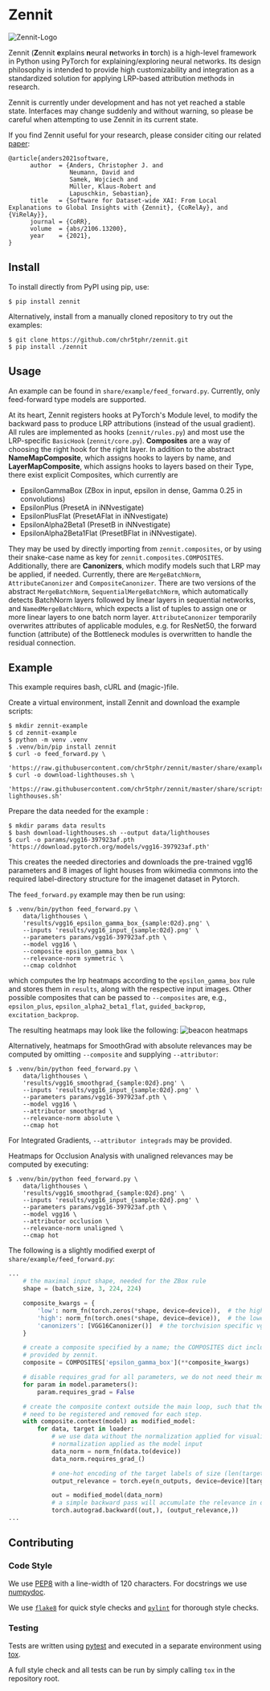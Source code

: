 # Zennit
![Zennit-Logo](https://raw.githubusercontent.com/chr5tphr/zennit/master/share/img/zennit.png)


Zennit (**Z**ennit **e**xplains **n**eural **n**etworks **i**n **t**orch)
is a high-level framework in Python using PyTorch for explaining/exploring neural networks.
Its design philosophy is intended to provide high customizability and integration as a standardized solution
for applying LRP-based attribution methods in research.


Zennit is currently under development and has not yet reached a stable state.
Interfaces may change suddenly and without warning, so please be careful when attempting to use Zennit in its current
state.

If you find Zennit useful for your research, please consider citing our related [paper](https://arxiv.org/abs/2106.13200):
```
@article{anders2021software,
      author  = {Anders, Christopher J. and
                 Neumann, David and
                 Samek, Wojciech and
                 Müller, Klaus-Robert and
                 Lapuschkin, Sebastian},
      title   = {Software for Dataset-wide XAI: From Local Explanations to Global Insights with {Zennit}, {CoRelAy}, and {ViRelAy}},
      journal = {CoRR},
      volume  = {abs/2106.13200},
      year    = {2021},
}
```

## Install

To install directly from PyPI using pip, use:
```shell
$ pip install zennit
```

Alternatively, install from a manually cloned repository to try out the examples:
```shell
$ git clone https://github.com/chr5tphr/zennit.git
$ pip install ./zennit
```

## Usage
An example can be found in `share/example/feed_forward.py`.
Currently, only feed-forward type models are supported.

At its heart, Zennit registers hooks at PyTorch's Module level, to modify the backward pass to produce LRP
attributions (instead of the usual gradient).
All rules are implemented as hooks (`zennit/rules.py`) and most use the LRP-specific `BasicHook` (`zennit/core.py`).
**Composites** are a way of choosing the right hook for the right layer.
In addition to the abstract **NameMapComposite**, which assigns hooks to layers by name, and **LayerMapComposite**,
which assigns hooks to layers based on their Type, there exist explicit Composites, which currently are
* EpsilonGammaBox (ZBox in input, epsilon in dense, Gamma 0.25 in convolutions)
* EpsilonPlus (PresetA in iNNvestigate)
* EpsilonPlusFlat (PresetAFlat in iNNvestigate)
* EpsilonAlpha2Beta1 (PresetB in iNNvestigate)
* EpsilonAlpha2Beta1Flat (PresetBFlat in iNNvestigate).

They may be used by directly importing from `zennit.composites`, or by using
their snake-case name as key for `zennit.composites.COMPOSITES`. Additionally,
there are **Canonizers**, which modify models such that LRP may be applied, if
needed. Currently, there are `MergeBatchNorm`, `AttributeCanonizer` and
`CompositeCanonizer`. There are two versions of the abstract `MergeBatchNorm`,
`SequentialMergeBatchNorm`, which automatically detects BatchNorm layers
followed by linear layers in sequential networks, and `NamedMergeBatchNorm`,
which expects a list of tuples to assign one or more linear layers to one batch
norm layer. `AttributeCanonizer` temporarily overwrites attributes of
applicable modules, e.g. for ResNet50, the forward function (attribute) of the
Bottleneck modules is overwritten to handle the residual connection.

## Example
This example requires bash, cURL and (magic-)file.

Create a virtual environment, install Zennit and download the example scripts:
```shell
$ mkdir zennit-example
$ cd zennit-example
$ python -m venv .venv
$ .venv/bin/pip install zennit
$ curl -o feed_forward.py \
    'https://raw.githubusercontent.com/chr5tphr/zennit/master/share/example/feed_forward.py'
$ curl -o download-lighthouses.sh \
    'https://raw.githubusercontent.com/chr5tphr/zennit/master/share/scripts/download-lighthouses.sh'
```

Prepare the data needed for the example :
```shell
$ mkdir params data results
$ bash download-lighthouses.sh --output data/lighthouses
$ curl -o params/vgg16-397923af.pth 'https://download.pytorch.org/models/vgg16-397923af.pth'
```
This creates the needed directories and downloads the pre-trained vgg16 parameters and 8 images of light houses from wikimedia commons into the required label-directory structure for the imagenet dataset in Pytorch.

The `feed_forward.py` example may then be run using:
```shell
$ .venv/bin/python feed_forward.py \
    data/lighthouses \
    'results/vgg16_epsilon_gamma_box_{sample:02d}.png' \
    --inputs 'results/vgg16_input_{sample:02d}.png' \
    --parameters params/vgg16-397923af.pth \
    --model vgg16 \
    --composite epsilon_gamma_box \
    --relevance-norm symmetric \
    --cmap coldnhot
```
which computes the lrp heatmaps according to the `epsilon_gamma_box` rule and stores them in `results`, along with the respective input images.
Other possible composites that can be passed to `--composites` are, e.g., `epsilon_plus`, `epsilon_alpha2_beta1_flat`, `guided_backprop`, `excitation_backprop`.

The resulting heatmaps may look like the following:
![beacon heatmaps](https://raw.githubusercontent.com/chr5tphr/zennit/master/share/img/beacon_vgg16_epsilon_gamma_box.png)

Alternatively, heatmaps for SmoothGrad with absolute relevances may be computed by omitting `--composite` and supplying `--attributor`:
```shell
$ .venv/bin/python feed_forward.py \
    data/lighthouses \
    'results/vgg16_smoothgrad_{sample:02d}.png' \
    --inputs 'results/vgg16_input_{sample:02d}.png' \
    --parameters params/vgg16-397923af.pth \
    --model vgg16 \
    --attributor smoothgrad \
    --relevance-norm absolute \
    --cmap hot
```
For Integrated Gradients, `--attributor integrads` may be provided.

Heatmaps for Occlusion Analysis with unaligned relevances may be computed by executing:
```shell
$ .venv/bin/python feed_forward.py \
    data/lighthouses \
    'results/vgg16_smoothgrad_{sample:02d}.png' \
    --inputs 'results/vgg16_input_{sample:02d}.png' \
    --parameters params/vgg16-397923af.pth \
    --model vgg16 \
    --attributor occlusion \
    --relevance-norm unaligned \
    --cmap hot
```

The following is a slightly modified exerpt of `share/example/feed_forward.py`:
```python
...
    # the maximal input shape, needed for the ZBox rule
    shape = (batch_size, 3, 224, 224)

    composite_kwargs = {
        'low': norm_fn(torch.zeros(*shape, device=device)),  # the highest and ...
        'high': norm_fn(torch.ones(*shape, device=device)),  # the lowest pixel value for ZBox
        'canonizers': [VGG16Canonizer()]  # the torchvision specific vgg16 canonizer
    }

    # create a composite specified by a name; the COMPOSITES dict includes all preset composites
    # provided by zennit.
    composite = COMPOSITES['epsilon_gamma_box'](**composite_kwargs)

    # disable requires_grad for all parameters, we do not need their modified gradients
    for param in model.parameters():
        param.requires_grad = False

    # create the composite context outside the main loop, such that the canonizers and hooks do not
    # need to be registered and removed for each step.
    with composite.context(model) as modified_model:
        for data, target in loader:
            # we use data without the normalization applied for visualization, and with the
            # normalization applied as the model input
            data_norm = norm_fn(data.to(device))
            data_norm.requires_grad_()

            # one-hot encoding of the target labels of size (len(target), 1000)
            output_relevance = torch.eye(n_outputs, device=device)[target]

            out = modified_model(data_norm)
            # a simple backward pass will accumulate the relevance in data_norm.grad
            torch.autograd.backward((out,), (output_relevance,))
...
```


## Contributing

### Code Style
We use [PEP8](https://www.python.org/dev/peps/pep-0008) with a line-width of 120 characters.
For docstrings we use [numpydoc](https://numpydoc.readthedocs.io/en/latest/format.html).

We use [`flake8`](https://pypi.org/project/flake8/) for quick style checks and [`pylint`](https://pypi.org/project/pylint/) for thorough style checks.

### Testing
Tests are written using [pytest](https://pypi.org/project/pylint/) and executed in a separate environment using [tox](https://tox.readthedocs.io/en/latest/).

A full style check and all tests can be run by simply calling `tox` in the repository root.
